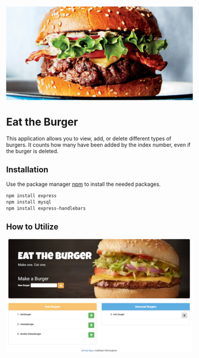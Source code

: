 ![Eat the Burger](/public/assets/img/burgerlg.jpg)
# Eat the Burger

This application allows you to view, add, or delete different types of burgers.  It counts how many have been added by the index number, even if the burger is deleted.

## Installation

Use the package manager [npm](https://www.npmjs.com/) to install the needed packages.

```bash
npm install express
npm install mysql
npm install express-handlebars
```
## How to Utilize

![App](/public/assets/img/Capture1.PNG)

